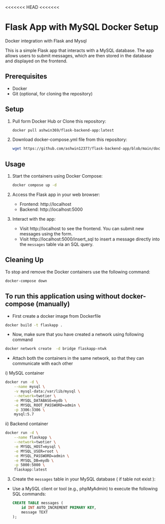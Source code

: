 <<<<<<< HEAD <<<<<<<

# Flask App with MySQL Docker Setup
Docker integration with Flask and Mysql

This is a simple Flask app that interacts with a MySQL database. The app allows users to submit messages, which are then stored in the database and displayed on the frontend.

## Prerequisites

- Docker
- Git (optional, for cloning the repository)

## Setup

1. Pull form Docker Hub or Clone this repository:

   ```bash
   docker pull ashwin369/flask-backend-app:latest
   ```

2. Download docker-compose.yml file from this repository:

   ```bash
   wget https://github.com/ashwin12377/flask-backend-app/blob/main/docker-compose.yml
   ```

## Usage

1. Start the containers using Docker Compose:

   ```bash
   docker compose up -d
   ```

2. Access the Flask app in your web browser:

   - Frontend: http://localhost
   - Backend: http://localhost:5000

4. Interact with the app:

   - Visit http://localhost to see the frontend. You can submit new messages using the form.
   - Visit http://localhost:5000/insert_sql to insert a message directly into the `messages` table via an SQL query.

## Cleaning Up

To stop and remove the Docker containers use the following command:

```bash
docker-compose down
```

## To run this application using  without docker-compose (manually)

- First create a docker image from Dockerfile
```bash
docker build -t flaskapp .
```

- Now, make sure that you have created a network using following command
```bash
docker network create  -d bridge flaskapp-ntwk
```

- Attach both the containers in the same network, so that they can communicate with each other

i) MySQL container 
```bash
docker run -d \
    --name mysql \
    -v mysql-data:/var/lib/mysql \
    --network=twotier \
    -e MYSQL_DATABASE=mydb \
    -e MYSQL_ROOT_PASSWORD=admin \
    -p 3306:3306 \
    mysql:5.7

```
ii) Backend container
```bash
docker run -d \
    --name flaskapp \
    --network=twotier \
    -e MYSQL_HOST=mysql \
    -e MYSQL_USER=root \
    -e MYSQL_PASSWORD=admin \
    -e MYSQL_DB=mydb \
    -p 5000:5000 \
    flaskapp:latest

```
3. Create the `messages` table in your MySQL database ( if table not exist ):
- Use a MySQL client or tool (e.g., phpMyAdmin) to execute the following SQL commands:
   
     ```sql
     CREATE TABLE messages (
         id INT AUTO_INCREMENT PRIMARY KEY,
         message TEXT
     );
     ```

